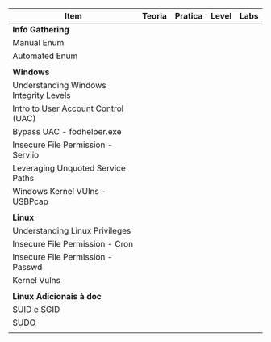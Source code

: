 | Item                                   | Teoria | Pratica | Level | Labs |
| -------------------------------------- | ------ | ------- | ----- | ---- |
| **Info Gathering**                     |        |         |       |      |
| Manual Enum                            |        |         |       |      |
| Automated Enum                         |        |         |       |      |
|                                        |        |         |       |      |
| **Windows**                            |        |         |       |      |
| Understanding Windows Integrity Levels |        |         |       |      |
| Intro to User Account Control (UAC)    |        |         |       |      |
| Bypass UAC - fodhelper.exe             |        |         |       |      |
| Insecure File Permission - Serviio     |        |         |       |      |
| Leveraging Unquoted Service Paths      |        |         |       |      |
| Windows Kernel VUlns - USBPcap         |        |         |       |      |
|                                        |        |         |       |      |
| **Linux**                              |        |         |       |      |
| Understanding Linux Privileges         |        |         |       |      |
| Insecure File Permission - Cron        |        |         |       |      |
| Insecure File Permission - Passwd      |        |         |       |      |
| Kernel Vulns                           |        |         |       |      |
|                                        |        |         |       |      |
| **Linux Adicionais à doc**             |        |         |       |      |
| SUID e SGID                            |        |         |       |      |
| SUDO                                   |        |         |       |      |
|                                        |        |         |       |      |
